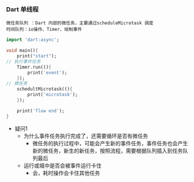 ### Dart 单线程
	微任务队列 ：Dart 内部的微任务，主要通过scheduleMicrotask 调度
	时间队列：io操作、Timer、绘制事件
```dart
import 'dart:async';

void main(){
	print("start");
// 执行事件任务
	Timer.run((){
		print('event');
	});
// 微任务
	schedultMicrotask((){
		print('microtask');
	});

	print('flow end');
}

```
* 疑问1
	* 为什么事件任务执行完成了，还需要循环是否有微任务
		* 微任务的执行过程中，可能会产生新的事件任务，事件任务也会产生新的微任务，新生的新任务，按照流程，需要根据队列插入到任务队列最后
	* 运行或城中是否会被事件运行卡住
		* 会，耗时操作会卡住其他任务